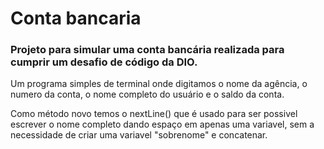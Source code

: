 # Conta bancaria

### Projeto para simular uma conta bancária realizada para cumprir um desafio de código da DIO.

Um programa simples de terminal onde digitamos o nome da agência, o numero da conta, o nome completo do usuário e o saldo da conta.

Como método novo temos o nextLine() que é usado para ser possivel escrever o nome completo dando espaço em apenas uma variavel, sem a necessidade de criar uma variavel "sobrenome" e concatenar.
